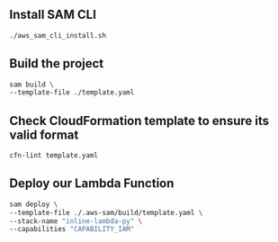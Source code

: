 ## Install SAM CLI

```bash
./aws_sam_cli_install.sh
```

## Build the project

```bash
sam build \
--template-file ./template.yaml
```

## Check CloudFormation template to ensure its valid format

```bash
cfn-lint template.yaml
```

## Deploy our Lambda Function

```bash
sam deploy \
--template-file ./.aws-sam/build/template.yaml \
--stack-name "inline-lambda-py" \
--capabilities "CAPABILITY_IAM"
```
